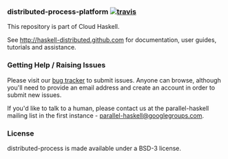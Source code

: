 ### distributed-process-platform [![travis](https://secure.travis-ci.org/haskell-distributed/distributed-process-platform.png?branch=master,development)](http://travis-ci.org/haskell-distributed/distributed-process-platform)


This repository is part of Cloud Haskell.

See http://haskell-distributed.github.com for documentation, user guides,
tutorials and assistance.

### Getting Help / Raising Issues

Please visit our [bug tracker](http://cloud-haskell.atlassian.net) to submit
issues. Anyone can browse, although you'll need to provide an email address
and create an account in order to submit new issues.

If you'd like to talk to a human, please contact us at the parallel-haskell
mailing list in the first instance - parallel-haskell@googlegroups.com.

### License

distributed-process is made available under a BSD-3 license.
